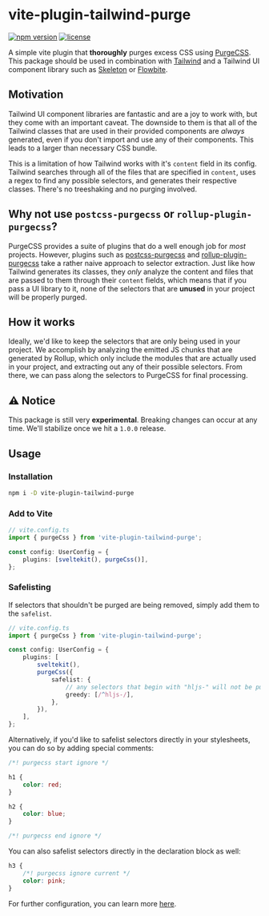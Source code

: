 # vite-plugin-tailwind-purge

[![npm version](https://img.shields.io/npm/v/vite-plugin-tailwind-purge?logo=npm&color=cb3837)](https://www.npmjs.com/package/vite-plugin-tailwind-purge)
[![license](https://img.shields.io/badge/license-MIT-%23bada55)](https://github.com/AdrianGonz97/vite-plugin-tailwind-purge/blob/main/LICENSE)

A simple vite plugin that **thoroughly** purges excess CSS using [PurgeCSS](https://purgecss.com/). This package should be used in combination with [Tailwind](https://tailwindcss.com/) and a Tailwind UI component library such as [Skeleton](https://skeleton.dev) or [Flowbite](https://flowbite.com/).

## Motivation

Tailwind UI component libraries are fantastic and are a joy to work with, but they come with an important caveat. The downside to them is that all of the Tailwind classes that are used in their provided components are _always_ generated, even if you don't import and use any of their components. This leads to a larger than necessary CSS bundle.

This is a limitation of how Tailwind works with it's `content` field in its config. Tailwind searches through all of the files that are specified in `content`, uses a regex to find any possible selectors, and generates their respective classes. There's no treeshaking and no purging involved.

## Why not use `postcss-purgecss` or `rollup-plugin-purgecss`?

PurgeCSS provides a suite of plugins that do a well enough job for _most_ projects. However, plugins such as [postcss-purgecss](https://github.com/FullHuman/purgecss/tree/main/packages/postcss-purgecss) and [rollup-plugin-purgecss](https://github.com/FullHuman/purgecss/tree/main/packages/rollup-plugin-purgecss) take a rather naive approach to selector extraction. Just like how Tailwind generates its classes, they _only_ analyze the content and files that are passed to them through their `content` fields, which means that if you pass a UI library to it, none of the selectors that are **unused** in your project will be properly purged.

## How it works

Ideally, we'd like to keep the selectors that are only being used in your project. We accomplish by analyzing the emitted JS chunks that are generated by Rollup, which only include the modules that are actually used in your project, and extracting out any of their possible selectors. From there, we can pass along the selectors to PurgeCSS for final processing.

## ⚠ Notice

This package is still very **experimental**. Breaking changes can occur at any time. We'll stabilize once we hit a `1.0.0` release.

## Usage

### Installation

```bash
npm i -D vite-plugin-tailwind-purge
```

### Add to Vite

```ts
// vite.config.ts
import { purgeCss } from 'vite-plugin-tailwind-purge';

const config: UserConfig = {
	plugins: [sveltekit(), purgeCss()],
};
```

### Safelisting

If selectors that shouldn't be purged are being removed, simply add them to the `safelist`.

```ts
// vite.config.ts
import { purgeCss } from 'vite-plugin-tailwind-purge';

const config: UserConfig = {
	plugins: [
		sveltekit(),
		purgeCss({
			safelist: {
				// any selectors that begin with "hljs-" will not be purged
				greedy: [/^hljs-/],
			},
		}),
	],
};
```

Alternatively, if you'd like to safelist selectors directly in your stylesheets, you can do so by adding special comments:

```css
/*! purgecss start ignore */

h1 {
	color: red;
}

h2 {
	color: blue;
}

/*! purgecss end ignore */
```

You can also safelist selectors directly in the declaration block as well:

```css
h3 {
	/*! purgecss ignore current */
	color: pink;
}
```

For further configuration, you can learn more [here](https://purgecss.com/configuration.html).

